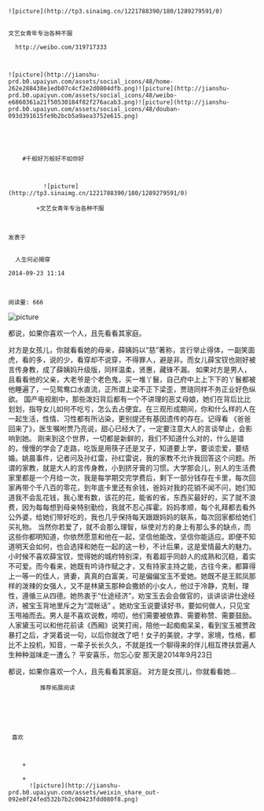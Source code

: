 
    
  
    ![picture](http://tp3.sinaimg.cn/1221788390/180/1289279591/0)
    

    文艺女青年专治各种不服
  
      http://weibo.com/319717333

  
  
    ![picture](http://jianshu-prd.b0.upaiyun.com/assets/social_icons/48/home-262e288438e1edb07c4cf2e2d0804dfb.png)![picture](http://jianshu-prd.b0.upaiyun.com/assets/social_icons/48/weibo-e6860361a21f50530184f82f276acab3.png)![picture](http://jianshu-prd.b0.upaiyun.com/assets/social_icons/48/douban-093d391615fe9b2bcb5a9aea3752e615.png)
  


    
      
        #千般好万般好不如你好
        
          
            
              ![picture](http://tp3.sinaimg.cn/1221788390/180/1289279591/0)
            
            +文艺女青年专治各种不服
        
        
    
    发表于 

    
      人生何必揭穿

    2014-09-23 11:14

    

    阅读量: 666
  


        
            


![picture](http://upload-images.jianshu.io/upload_images/14402-a478c68077260435.jpeg?imageView2/2/w/1240/q/100)

  都说，如果你喜欢一个人，且先看看其家庭。

  对方是女孩儿，你就看看她的母亲，薛姨妈以“慈”著称，言行举止得体，一副笑面虎，看的多，说的少，看穿却不说穿，不得罪人，避是非。而女儿薛宝钗也刚好被言传身教，成了薛姨妈升级版，同样温柔，贤惠，藏锋不漏。
  如果对方是男人，且看看他的父亲，大老爷是个老色鬼，买一堆丫鬟，自己府中上上下下的丫鬟都被他睡遍了，一见鸳鸯口水直流，正所谓上梁不正下梁歪，贾琏同样不务正业好色纵欲。
  国产电视剧中，那些泼妇背后都有一个不讲理的恶丈母娘，她们在背后比比划划，指导女儿如何不吃亏，怎么去占便宜。在三观形成期间，你和什么样的人在一起生活，性情、习性都有所沾染，更别提还有基因遗传的存在。记得看 《爸爸回来了》，医生嘱咐贾乃亮说，甜心已经大了，一定要注意大人的言谈举止，会影响到她。
  刚来到这个世界，一切都是新鲜的，我们不知道什么对的，什么是错的，慢慢的学会了走路，吃饭是用筷子还是叉子，知道要上学，要谈恋爱，要结婚。姚晨事件，记者问及孙红雷，孙红雷说，我的家教不允许我回答这个问题。所谓的家教，就是大人的言传身教，小到挤牙膏的习惯。大学那会儿，别人的生活费家里都是一个月给一次，我是每学期交完学费后，剩下一部分钱存在卡里，每次回家再带个千八百的零花，到年底卡里还有余钱，爸妈对我的花销不闻不问，她们知道我不会乱花钱，我心里有数，该花的花，能省的省，东西买最好的，买了就不浪费，因为每每想到母亲特别勤俭，我就不忍心挥霍。妈妈孝顺，每个礼拜都去看外公外婆，给她们带好吃的，我也几乎保持每天跟跟妈妈的联系，每次回家都给她们买礼物。
  当然你若爱了，就不会那么理智，纵使对方的身上有那么多的缺点，而这些你都明知道，你依然愿意和他在一起，坚信他能改，坚信你能适应。即便不知道明天会如何，也会选择和她在一起的这一秒，不计后果，这是爱情最大的魅力。
  小时候不喜欢薛宝钗，觉得她的城府特别深，有着超乎同龄人的成熟和沉稳，着实不可爱。而今看来，她既有吟诗作赋之才，又有持家主持之能，古往今来，都算得上一等一的佳人，贤妻，真真的白富美，可是偏偏宝玉不爱她。她既不是王熙凤那样的泼辣的女强人，又不是林黛玉那种会撒娇的小女人，他过于冷静，克制，理性，遵循三从四德。她热衷于“仕途经济”，劝宝玉去会会做官的，谈讲谈讲仕途经济，被宝玉背地里斥之为“混帐话” 。她劝宝玉说要读好书，要如何做人，只见宝玉甩袖而去。男人是不喜欢说教，唠叨，他们需要被依靠、需要称赞、需要鼓励。人家黛玉可以和他花前读《西厢》说笑打闹，陪他一起痴痴呆呆，看到宝玉被贾政暴打之后，才哭着说一句，以后你就改了吧！女子的美貌，才学，家境，性格，都比不上投机，知音，一辈子长长久久，不就是找一个聊得来的伴儿相互搀扶尝遍人生种种滋味走一遭么？
  平安喜乐，勿忘心安
  那天是2014年9月23日

        
              
    
  都说，如果你喜欢一个人，且先看看其家庭。   对方是女孩儿，你就看看她...
      
    
    
      
      
      
          
             推荐拓展阅读
        
      
    
    
      
          
     喜欢

      
      
        +
                  
        +
          ![picture](http://jianshu-prd.b0.upaiyun.com/assets/weixin_share_out-092e0f24fed532b7b2c00423fdd080f8.png)
        
      
    
  


